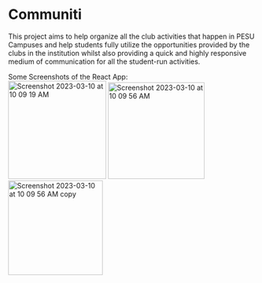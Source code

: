# Communiti
This project aims to help organize all the club activities that happen in PESU Campuses and help students fully utilize the opportunities provided by the clubs in the institution whilst also providing a quick and highly responsive medium of communication for all the student-run activities.

Some Screenshots of the React App:
<br>
<img width="199" alt="Screenshot 2023-03-10 at 10 09 19 AM" src="https://user-images.githubusercontent.com/77573059/224225070-ffa1f196-c92f-44f7-923b-9a5ee280dbf4.png"> <img width="196" alt="Screenshot 2023-03-10 at 10 09 56 AM" src="https://user-images.githubusercontent.com/77573059/224225275-75fbb5bd-d144-4b35-8a82-a6c8e604d810.png"> <img width="192" alt="Screenshot 2023-03-10 at 10 09 56 AM copy" src="https://user-images.githubusercontent.com/77573059/224225297-8db18ddd-9fb4-471b-85b4-5f0475c6cecf.png">
